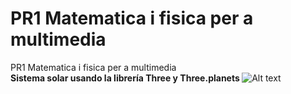 # PR1 Matematica i fisica per a multimedia
PR1 Matematica i fisica per a multimedia<br>
<strong> Sistema solar usando la librería Three y Three.planets </strong>
![Alt text](https://cloud.githubusercontent.com/assets/14861253/21195594/b72761e0-c234-11e6-854f-1cdfd41d4b57.png)
